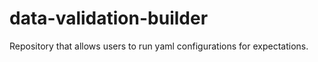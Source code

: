 # data-validation-builder
Repository that allows users to run yaml configurations for expectations.  
